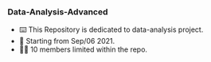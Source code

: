 ### Data-Analysis-Advanced
- ⌨️ This Repository is dedicated to data-analysis project.
- 🧭 Starting from Sep/06 2021.
- 🙆🏻‍ 10 members limited within the repo. 
